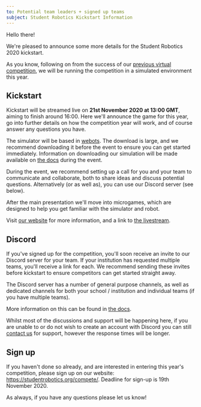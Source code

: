 ```yaml
---
to: Potential team leaders + signed up teams
subject: Student Robotics Kickstart Information
---
```


Hello there!

We're pleased to announce some more details for the Student Robotics 2020 kickstart.

As you know, following on from the success of our [previous virtual competition](https://studentrobotics.org/news/2020-07-25-post-competition/), we will be running the competition in a simulated environment this year.

## Kickstart

Kickstart will be streamed live on **21st November 2020 at 13:00 GMT**, aiming to finish around 16:00. Here we'll announce the game for this year, go into further details on how the competition year will work, and of course answer any questions you have.

The simulator will be based in [webots](https://cyberbotics.com/#download). The download is large, and we recommend downloading it before the event to ensure you can get started immediately. Information on downloading our simulation will be made available on [the docs](https://studentrobotics.org/docs/simulator/) during the event.

During the event, we recommend setting up a call for you and your team to communicate and collaborate, both to share ideas and discuss potential questions. Alternatively (or as well as), you can use our Discord server (see below).

After the main presentation we'll move into microgames, which are designed to help you get familiar with the simulator and robot.

Visit [our website](https://studentrobotics.org/events/sr2021/kickstart/) for more information, and a link to [the livestream](https://www.youtube.com/watch?v=cQOgo0Gh4iA).

## Discord

If you've signed up for the competition, you'll soon receive an invite to our Discord server for your team. If your institution has requested multiple teams, you'll receive a link for each. We recommend sending these invites before kickstart to ensure competitors can get started straight away.

The Discord server has a number of general purpose channels, as well as dedicated channels for both your school / institution and individual teams (if you have multiple teams).

More information on this can be found in [the docs](https://studentrobotics.org/docs/team_admin/discord).

Whilst most of the discussions and support will be happening here, if you are unable to or do not wish to create an account with Discord you can still [contact us](mailto:teams@studentrobotics.org) for support, however the response times will be longer.

## Sign up

If you haven't done so already, and are interested in entering this year's competition, please sign up on our website: https://studentrobotics.org/compete/. Deadline for sign-up is 19th November 2020.

As always, if you have any questions please let us know!

